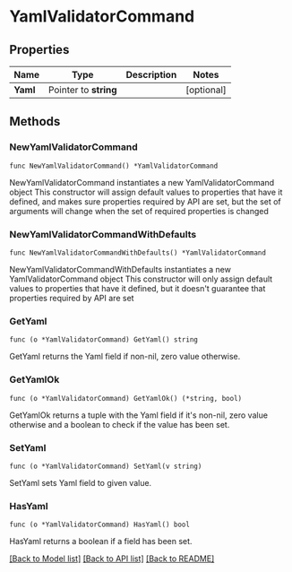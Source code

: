 # YamlValidatorCommand

## Properties

Name | Type | Description | Notes
------------ | ------------- | ------------- | -------------
**Yaml** | Pointer to **string** |  | [optional] 

## Methods

### NewYamlValidatorCommand

`func NewYamlValidatorCommand() *YamlValidatorCommand`

NewYamlValidatorCommand instantiates a new YamlValidatorCommand object
This constructor will assign default values to properties that have it defined,
and makes sure properties required by API are set, but the set of arguments
will change when the set of required properties is changed

### NewYamlValidatorCommandWithDefaults

`func NewYamlValidatorCommandWithDefaults() *YamlValidatorCommand`

NewYamlValidatorCommandWithDefaults instantiates a new YamlValidatorCommand object
This constructor will only assign default values to properties that have it defined,
but it doesn't guarantee that properties required by API are set

### GetYaml

`func (o *YamlValidatorCommand) GetYaml() string`

GetYaml returns the Yaml field if non-nil, zero value otherwise.

### GetYamlOk

`func (o *YamlValidatorCommand) GetYamlOk() (*string, bool)`

GetYamlOk returns a tuple with the Yaml field if it's non-nil, zero value otherwise
and a boolean to check if the value has been set.

### SetYaml

`func (o *YamlValidatorCommand) SetYaml(v string)`

SetYaml sets Yaml field to given value.

### HasYaml

`func (o *YamlValidatorCommand) HasYaml() bool`

HasYaml returns a boolean if a field has been set.


[[Back to Model list]](../README.md#documentation-for-models) [[Back to API list]](../README.md#documentation-for-api-endpoints) [[Back to README]](../README.md)


